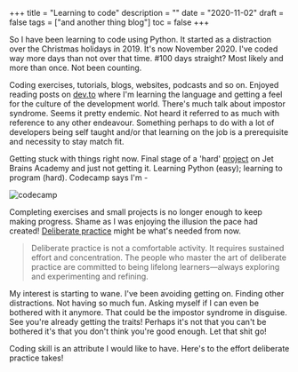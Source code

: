 +++
title = "Learning to code"
description = ""
date = "2020-11-02"
draft = false
tags = ["and another thing blog"]
toc = false
+++

So I have been learning to code using Python. It started as a distraction over the Christmas holidays in 2019. It's now November 2020. I've coded way more days than not over that time. #100 days straight? Most likely and more than once. Not been counting. 

Coding exercises, tutorials, blogs, websites, podcasts and so on. Enjoyed reading posts on [dev.to](https://dev.to/) where I'm learning the language and getting a feel for the culture of the development world. There's much talk about impostor syndrome. Seems it pretty endemic. Not heard it referred to as much with reference to any other endeavour. Something perhaps to do with a lot of developers being self taught and/or that learning on the job is a prerequisite and necessity to stay match fit.  

Getting stuck with things right now. Final stage of a 'hard' [project](https://hyperskill.org/projects/74/stages/415/implement) on Jet Brains Academy and just not getting it.  Learning Python (easy); learning to program (hard). Codecamp says I'm - 

  ![codecamp](https://i.ibb.co/L1RXG2g/intermediate.jpg) 


Completing exercises and small projects is no longer enough to keep making progress. Shame as I was enjoying the illusion the pace had created! [Deliberate practice](https://jamesclear.com/beginners-guide-deliberate-practice) might be what's needed from now. 

>Deliberate practice is not a comfortable activity. It requires sustained effort and concentration. The people who master the art of deliberate practice are committed to being lifelong learners—always exploring and experimenting and refining.

My interest is starting to wane. I've been avoiding getting on. Finding other distractions.  Not having so much fun. Asking myself if I can even be bothered with it anymore. That could be the impostor syndrome in disguise. See you're already getting the traits!  Perhaps it's not that you can't be bothered it's that you don't think you're good enough. Let that shit go!  

Coding skill is an attribute I would like to have. Here's to the effort deliberate practice takes!